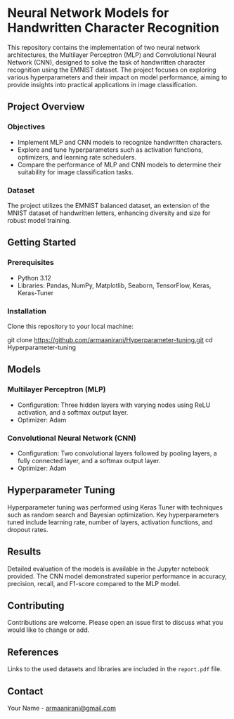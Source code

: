 # Neural Network Models for Handwritten Character Recognition

This repository contains the implementation of two neural network architectures, the Multilayer Perceptron (MLP) and Convolutional Neural Network (CNN), designed to solve the task of handwritten character recognition using the EMNIST dataset. The project focuses on exploring various hyperparameters and their impact on model performance, aiming to provide insights into practical applications in image classification.

## Project Overview

### Objectives
- Implement MLP and CNN models to recognize handwritten characters.
- Explore and tune hyperparameters such as activation functions, optimizers, and learning rate schedulers.
- Compare the performance of MLP and CNN models to determine their suitability for image classification tasks.

### Dataset
The project utilizes the EMNIST balanced dataset, an extension of the MNIST dataset of handwritten letters, enhancing diversity and size for robust model training.

## Getting Started

### Prerequisites
- Python 3.12
- Libraries: Pandas, NumPy, Matplotlib, Seaborn, TensorFlow, Keras, Keras-Tuner

### Installation
Clone this repository to your local machine:

git clone https://github.com/armaanirani/Hyperparameter-tuning.git
cd Hyperparameter-tuning

## Models

### Multilayer Perceptron (MLP)
- Configuration: Three hidden layers with varying nodes using ReLU activation, and a softmax output layer.
- Optimizer: Adam

### Convolutional Neural Network (CNN)
- Configuration: Two convolutional layers followed by pooling layers, a fully connected layer, and a softmax output layer.
- Optimizer: Adam

## Hyperparameter Tuning
Hyperparameter tuning was performed using Keras Tuner with techniques such as random search and Bayesian optimization. Key hyperparameters tuned include learning rate, number of layers, activation functions, and dropout rates.

## Results
Detailed evaluation of the models is available in the Jupyter notebook provided. The CNN model demonstrated superior performance in accuracy, precision, recall, and F1-score compared to the MLP model.

## Contributing
Contributions are welcome. Please open an issue first to discuss what you would like to change or add.

## References
Links to the used datasets and libraries are included in the `report.pdf` file.

## Contact
Your Name - armaanirani@gmail.com
